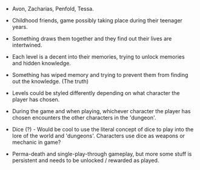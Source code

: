 * Avon, Zacharias, Penfold, Tessa.

* Childhood friends, game possibly taking place during their teenager years.

* Something draws them together and they find out their lives are intertwined.

* Each level is a decent into their memories, trying to unlock memories and hidden knowledge.

* Something has wiped memory and trying to prevent them from finding out the knowledge. (The truth)

* Levels could be styled differently depending on what character the player has chosen.

* During the game and when playing, whichever character the player has chosen encounters the other characters in the 'dungeon'.

* Dice (?) - Would be cool to use the literal concept of dice to play into the lore of the world and 'dungeons'. Characters use dice as weapons or mechanic in game?
 
* Perma-death and single-play-through gameplay, but more some stuff is persistent and needs to be unlocked / rewarded as played.
